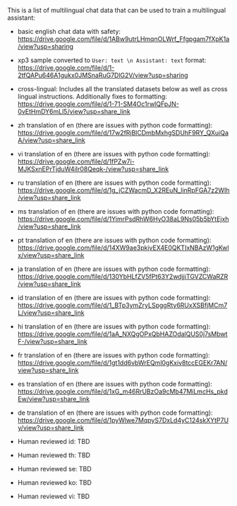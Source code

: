 This is a list of multilingual chat data that can be used to train a multilingual assistant:


- basic english chat data with safety: https://drive.google.com/file/d/1ABw9utrLHmqnOLWrf_Ffgpgam7fXpK1a/view?usp=sharing
- xp3 sample converted to ``User: text \n Assistant: text`` format: https://drive.google.com/file/d/1-2tfQAPu646A1gukx0JMSnaRuG7DlG2V/view?usp=sharing
- cross-lingual: Includes all the translated datasets below as well as cross lingual instructions. Additionally fixes to formatting: https://drive.google.com/file/d/1-71-SM4Oc1rwlQFpJN-0vEtHmDY6mLl5/view?usp=share_link
- zh translation of en (there are issues with python code formatting): https://drive.google.com/file/d/17w2fRjBlCDmbMxhgSDUhF9RY_QXuiQaA/view?usp=share_link
- vi translation of en (there are issues with python code formatting): https://drive.google.com/file/d/1fPZw7i-MJKSxnEPrTjduW4iIr08Qeqk-/view?usp=share_link
- ru translation of en (there are issues with python code formatting): https://drive.google.com/file/d/1g_jCZWacmD_X2REuN_linRpFGA7z2WIh/view?usp=share_link
- ms translation of en (there are issues with python code formatting): https://drive.google.com/file/d/1YimrPsdRhW6HyO38aL9Ns05b5bYtEjxh/view?usp=share_link
- pt translation of en (there are issues with python code formatting): https://drive.google.com/file/d/14XW9ae3pkjvEX4E0QKTIxNBAzW1gKwlx/view?usp=share_link
- ja translation of en (there are issues with python code formatting): https://drive.google.com/file/d/130YbHLfZV5fPt63Y2wdjjiTGVZCWaRZR/view?usp=share_link
- id translation of en (there are issues with python code formatting): https://drive.google.com/file/d/1_BTp3ymZryLSpggRty6RUxXSBfjMCm7L/view?usp=share_link
- hi translation of en (there are issues with python code formatting): https://drive.google.com/file/d/1aA_NXQgOPxQbHAZOdalQUS0j7sMbwtF-/view?usp=share_link
- fr translation of en (there are issues with python code formatting): https://drive.google.com/file/d/1gt1dd6vbWrEQml0gKxiv8tccEGEKr7AN/view?usp=share_link
- es translation of en (there are issues with python code formatting): https://drive.google.com/file/d/1xG_m46RrUBzOa9cMb47MiLmcHs_pkdEw/view?usp=share_link
- de translation of en (there are issues with python code formatting): https://drive.google.com/file/d/1pyWlwe7MqpyS7DxLd4yC124skXYtP7Uy/view?usp=share_link

- Human reviewed id: TBD
- Human reviewed th: TBD
- Human reviewed se: TBD
- Human reviewed ko: TBD
- Human reviewed vi: TBD
